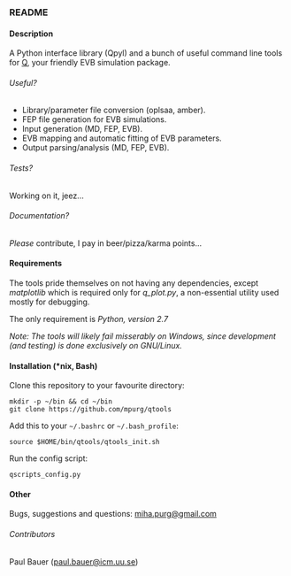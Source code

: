 ### README 

#### Description

A Python interface library (Qpyl) and a bunch of useful command line tools for [Q](http://xray.bmc.uu.se/~aqwww/q/), your friendly EVB simulation package.

###### Useful?

- Library/parameter file conversion (oplsaa, amber).
- FEP file generation for EVB simulations.
- Input generation (MD, FEP, EVB).
- EVB mapping and automatic fitting of EVB parameters.
- Output parsing/analysis (MD, FEP, EVB).

###### Tests?

Working on it, jeez...

###### Documentation?

*Please* contribute, I pay in beer/pizza/karma points...


#### Requirements

The tools pride themselves on not having any dependencies, except *matplotlib*
which is required only for *q_plot.py*, a non-essential utility used mostly for
debugging.

The only requirement is *Python, version 2.7*

*Note: The tools will likely fail misserably on Windows,
since development (and testing) is done exclusively on GNU/Linux.*

#### Installation (\*nix, Bash)
Clone this repository to your favourite directory:  
```
mkdir -p ~/bin && cd ~/bin
git clone https://github.com/mpurg/qtools
```



Add this to your `~/.bashrc` or `~/.bash_profile`:  
```
source $HOME/bin/qtools/qtools_init.sh
```

Run the config script:  
```
qscripts_config.py
```



#### Other
Bugs, suggestions and questions: miha.purg@gmail.com


###### Contributors
Paul Bauer (paul.bauer@icm.uu.se)



